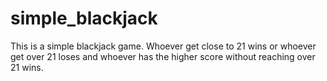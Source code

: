 # simple_blackjack

This is a simple blackjack game.
Whoever get close to 21 wins or whoever get over 21 loses and whoever has the higher score without reaching over 21 wins.
